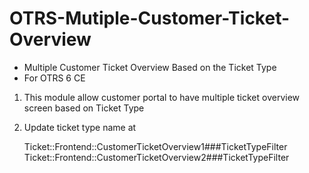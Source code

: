# OTRS-Mutiple-Customer-Ticket-Overview
- Multiple Customer Ticket Overview Based on the Ticket Type
- For OTRS 6 CE

1. This module allow customer portal to have multiple ticket overview screen based on Ticket Type
2. Update ticket type name at 

    Ticket::Frontend::CustomerTicketOverview1###TicketTypeFilter
    Ticket::Frontend::CustomerTicketOverview2###TicketTypeFilter
